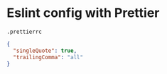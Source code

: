 # Eslint config with Prettier

`.prettierrc`

```json
{
  "singleQuote": true,
  "trailingComma": "all"
}
```